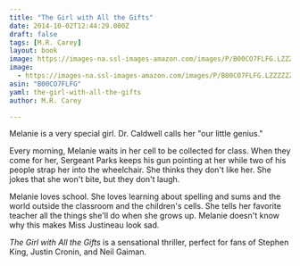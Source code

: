```yaml
---
title: "The Girl with All the Gifts"
date: 2014-10-02T12:44:29.000Z
draft: false
tags: [M.R. Carey]
layout: book
image: https://images-na.ssl-images-amazon.com/images/P/B00CO7FLFG.LZZZZZZZ.jpg
image: 
  - https://images-na.ssl-images-amazon.com/images/P/B00CO7FLFG.LZZZZZZZ.jpg
asin: "B00CO7FLFG"
yaml: the-girl-with-all-the-gifts
author: M.R. Carey

---
```


Melanie is a very special girl. Dr. Caldwell calls her "our little genius."  
  
Every morning, Melanie waits in her cell to be collected for class. When they come for her, Sergeant Parks keeps his gun pointing at her while two of his people strap her into the wheelchair. She thinks they don't like her. She jokes that she won't bite, but they don't laugh.  
  
Melanie loves school. She loves learning about spelling and sums and the world outside the classroom and the children's cells. She tells her favorite teacher all the things she'll do when she grows up. Melanie doesn't know why this makes Miss Justineau look sad.  
  
*The Girl with All the Gifts* is a sensational thriller, perfect for fans of Stephen King, Justin Cronin, and Neil Gaiman.